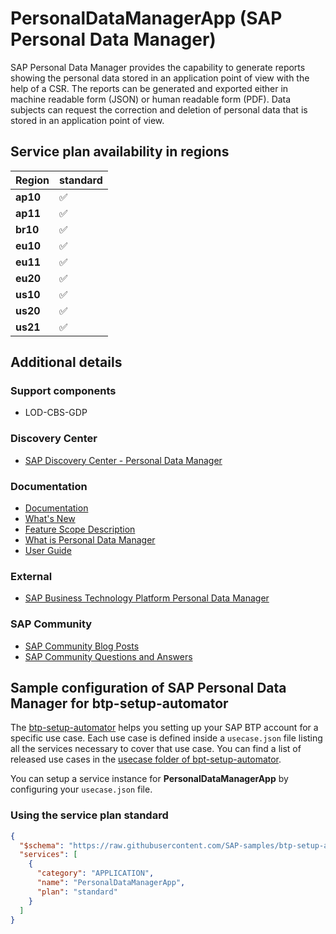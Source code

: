 # PersonalDataManagerApp (SAP Personal Data Manager)

SAP Personal Data Manager provides the capability to generate reports showing the personal data stored in an application point of view with the help of a CSR. The reports can be generated and exported either in machine readable form (JSON) or human readable form (PDF). Data subjects can request the correction and deletion of personal data that is stored in an application point of view.

## Service plan availability in regions

| Region | standard |
|--------|----------|
|  **ap10** | ✅ |
|  **ap11** | ✅ |
|  **br10** | ✅ |
|  **eu10** | ✅ |
|  **eu11** | ✅ |
|  **eu20** | ✅ |
|  **us10** | ✅ |
|  **us20** | ✅ |
|  **us21** | ✅ |

## Additional details

### Support components

- LOD-CBS-GDP

### Discovery Center

- [SAP Discovery Center - Personal Data Manager](https://discovery-center.cloud.sap/serviceCatalog/personal-data-manager)

### Documentation

- [Documentation](https://help.sap.com/docs/PERSONAL_DATA_MANAGER)
- [What's New](https://help.sap.com/docs/PERSONAL_DATA_MANAGER/1e4f89a3d9dc473b842e7d35b42143de/e66e5036be7c4583b5c4cf1052e53841.html)
- [Feature Scope Description](https://help.sap.com/docs/PERSONAL_DATA_MANAGER/ee7c0959f5c047fc860e3e52d5f2bd0f/0062c2e06add4f23bfa86723044c416c.html)
- [What is Personal Data Manager](https://help.sap.com/viewer/620a3ea6aaf64610accdd05cca9e3de2/Cloud/en-US)
- [User Guide](https://help.sap.com/viewer/b43057c4bb5f4e02a1913798bb8693d0/Cloud/en-US)

### External

- [SAP Business Technology Platform Personal Data Manager](https://www.youtube.com/embed/CJmG-Xu0jzA)

### SAP Community

- [SAP Community Blog Posts](https://community.sap.com/search/?ct=blog&q=SAP%20Personal%20Data%20Manager)
- [SAP Community Questions and Answers](https://community.sap.com/search/?ct=qa&q=SAP%20Personal%20Data%20Manager)

## Sample configuration of **SAP Personal Data Manager** for btp-setup-automator

The [btp-setup-automator](https://github.com/SAP-samples/btp-setup-automator) helps you setting up your SAP BTP account for a specific use case. Each use case is defined inside a `usecase.json` file listing all the services necessary to cover that use case. You can find a list of released use cases in the [usecase folder of bpt-setup-automator](https://github.com/SAP-samples/btp-setup-automator/tree/main/usecases).

You can setup a service instance for **PersonalDataManagerApp** by configuring your `usecase.json` file.

### Using the service plan **standard**

```json
{
  "$schema": "https://raw.githubusercontent.com/SAP-samples/btp-setup-automator/main/libs/btpsa-usecase.json",
  "services": [
    {
      "category": "APPLICATION",
      "name": "PersonalDataManagerApp",
      "plan": "standard"
    }
  ]
}
```
